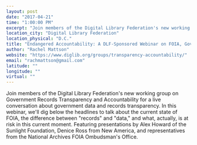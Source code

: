 ```yaml
---
layout: post
date: "2017-04-21"
time: "1:00:00 PM"
excerpt: "Join members of the Digital Library Federation's new working group on Government Records Transparency and Accountability for a live ..."
location_city: "Digital Library Federation"
location_physical: "D.C."
title: "Endangered Accountability: A DLF-Sponsored Webinar on FOIA, Government Data, and Transparency"
author: "Rachel Mattson"
website: "https://www.diglib.org/groups/transparency-accountability/"
email: "rachmattson@gmail.com"
latitude: ""
longitude: ""
virtual: ""
---
```


Join members of the Digital Library Federation's new working group on Government Records Transparency and Accountability for a live conversation about government data and records transparency. In this webinar, we'll dig below the headlines to talk about the current state of FOIA, the difference between "records" and "data," and what, actually, is at risk in this current moment. Featuring presentations by Alex Howard of the Sunlight Foundation, Denice Ross from New America, and representatives from the National Archives FOIA Ombudsman's Office. 
